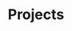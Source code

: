 ---
title: Projects
type: landing

sections:
      
  - block: collection
    id: projects
    content:
      title: ''
      subtitle: ''
      text: ''
      # 选择要显示的页面类型
      page_type: project
      # 显示数量（0 = 全部）
      count: 2
      # 过滤器
      filters:
        folders:
          - project
        author: ""
        category: ""
        tag: ""
        exclude_featured: false
        exclude_future: false
        exclude_past: false
        publication_type: ""
      # 排序
      order: desc
      # 归档页面
      archive:
        enable: false
    design:
      # 选择视图类型
      # 可选: list, compact, card, citation, showcase
      view:  showcase
      # 列数
      columns: '2'
---